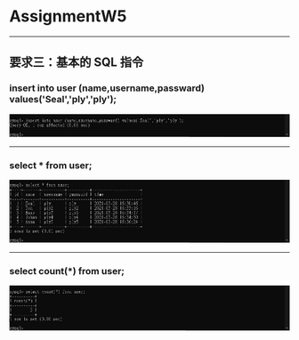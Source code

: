 # AssignmentW5
***
## 要求三：基本的 SQL 指令

### insert into user (name,username,passward) values('Seal','ply','ply');
![image](https://raw.githubusercontent.com/seal3xl/AssignmentW5/main/img/3-1.jpg)
***
### select * from user;
![image](https://raw.githubusercontent.com/seal3xl/AssignmentW5/main/img/3-2.jpg)
***
### select count(*) from user;
![image](https://raw.githubusercontent.com/seal3xl/AssignmentW5/main/img/3-3.jpg)
